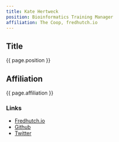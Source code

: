 ```yaml
---
title: Kate Hertweck
position: Bioinformatics Training Manager 
affiliation: The Coop, fredhutch.io
---
```

## Title
{{ page.position }}

## Affiliation

{{ page.affiliation }}

### Links
<!-- Add your links below -->
- [Fredhutch.io](http://www.fredhutch.io/)
- [Github](https://github.com/k8hertweck)
- [Twitter](https://twitter.com/k8hert)
